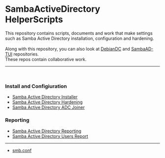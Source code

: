 # SambaActiveDirectory HelperScripts
This repository contains scripts, documents and work that make settings such as Samba Active Directory installation, configuration and hardening. <br>
<br>
Along with this repository, you can also look at [DebianDC](https://github.com/eesmer/DebianDC) and [SambaAD-TUI](https://github.com/eesmer/sambad-tui) repositories. <br>
These repos contain collaborative work. <br>

---

<br>

### Install and Configiuration
- [Samba Active Directory Installer](https://github.com/eesmer/SambaAD-HelperScripts/blob/master/pages/SambaActiveDirectory-Installer.md)
- [Samba Active Directory Hardening](https://github.com/eesmer/SambaAD-HelperScripts/blob/master/pages/SambaActiveDirectory-Hardening.md)
- [Samba Active Directory ADC Joiner](https://github.com/eesmer/SambaAD-HelperScripts/blob/master/pages/SambaActiveDirectory-ADC-Joiner.md)
### Reporting
- [Samba Active Directory Reporting](https://github.com/eesmer/SambaAD-HelperScripts/blob/master/pages/SambaActiveDirectory-Reporting.md)
- [Samba Active Directory Users Report](https://github.com/eesmer/SambaAD-HelperScripts/blob/master/pages/SambaActiveDirectory-Users-Report.md)

---

- [smb.conf ](https://github.com/eesmer/SambaAD-HelperScripts/blob/master/docs/notes-of-smb-conf.md)
